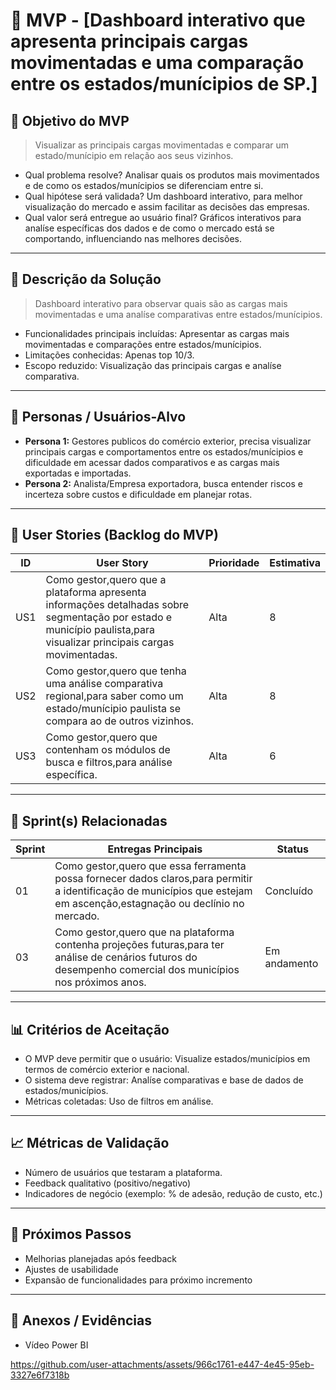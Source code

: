 # 📌 MVP - [Dashboard interativo que apresenta principais cargas movimentadas e uma comparação entre os estados/munícipios de SP.]

## 🎯 Objetivo do MVP
> Visualizar as principais cargas movimentadas e comparar um estado/munícipio em relação aos seus vizinhos.   
- Qual problema resolve? Analisar quais os produtos mais movimentados e de como os estados/munícipios se diferenciam entre si.
- Qual hipótese será validada? Um dashboard interativo, para melhor visualização do mercado e assim facilitar as decisões das empresas. 
- Qual valor será entregue ao usuário final? Gráficos interativos para analíse específicas dos dados e de como o mercado está se comportando, influenciando nas melhores decisões.  
---

## 📝 Descrição da Solução
>  Dashboard interativo para observar quais são as cargas mais movimentadas e uma analíse comparativas entre estados/munícipios. 
- Funcionalidades principais incluídas: Apresentar as cargas mais movimentadas e comparações entre estados/munícipios.  
- Limitações conhecidas: Apenas top 10/3.
- Escopo reduzido: Visualização das principais cargas e analíse comparativa.

---

## 👥 Personas / Usuários-Alvo
- **Persona 1:** Gestores publicos do comércio exterior, precisa visualizar principais cargas e comportamentos entre os estados/munícipios e dificuldade em acessar dados comparativos e as cargas mais exportadas e importadas.
- **Persona 2:** Analista/Empresa exportadora, busca entender riscos e incerteza sobre custos e dificuldade em planejar rotas.

---

## 🔑 User Stories (Backlog do MVP)
| ID  | User Story                                                                 | Prioridade | Estimativa |
|-----|-----------------------------------------------------------------------------|------------|------------|
| US1 | Como gestor,quero que a plataforma apresenta informações detalhadas sobre segmentação por estado  e município paulista,para visualizar principais cargas movimentadas.         | Alta       | 8   |
| US2 | Como gestor,quero que tenha uma análise comparativa regional,para saber como um estado/munícipio paulista se compara ao de outros vizinhos.     | Alta      | 8    |
| US3 | Como gestor,quero que contenham os módulos de busca e filtros,para análise específica.  | Alta  | 6  |
---

## 📅 Sprint(s) Relacionadas
| Sprint | Entregas Principais                          | Status   |
|--------|----------------------------------------------|----------|
| 01     | Como gestor,quero que essa ferramenta possa fornecer dados claros,para permitir a identificação de municípios que estejam em ascenção,estagnação ou declínio no mercado.                        | Concluído|
| 03    | Como gestor,quero que na plataforma contenha projeções futuras,para ter análise de cenários futuros do desempenho comercial dos municípios nos próximos anos.                           | Em andamento |

---

## 📊 Critérios de Aceitação
- O MVP deve permitir que o usuário: Visualize estados/municípios em termos de comércio exterior e nacional.  
- O sistema deve registrar: Analíse comparativas e  base de dados de estados/municípios. 
- Métricas coletadas: Uso de filtros em análise.
  

---

## 📈 Métricas de Validação
- Número de usuários que testaram a plataforma.  
- Feedback qualitativo (positivo/negativo)  
- Indicadores de negócio (exemplo: % de adesão, redução de custo, etc.)  

---

## 🚀 Próximos Passos
- Melhorias planejadas após feedback  
- Ajustes de usabilidade  
- Expansão de funcionalidades para próximo incremento  

---

## 📂 Anexos / Evidências   
- Vídeo Power BI
     
https://github.com/user-attachments/assets/966c1761-e447-4e45-95eb-3327e6f7318b

